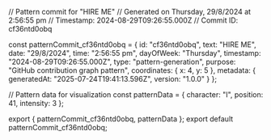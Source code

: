 // Pattern commit for "HIRE ME"
// Generated on Thursday, 29/8/2024 at 2:56:55 pm
// Timestamp: 2024-08-29T09:26:55.000Z
// Commit ID: cf36ntd0obq

const patternCommit_cf36ntd0obq = {
  id: "cf36ntd0obq",
  text: "HIRE ME",
  date: "29/8/2024",
  time: "2:56:55 pm",
  dayOfWeek: "Thursday",
  timestamp: "2024-08-29T09:26:55.000Z",
  type: "pattern-generation",
  purpose: "GitHub contribution graph pattern",
  coordinates: {
    x: 4,
    y: 5
  },
  metadata: {
    generatedAt: "2025-07-24T19:41:13.596Z",
    version: "1.0.0"
  }
};

// Pattern data for visualization
const patternData = {
  character: "I",
  position: 41,
  intensity: 3
};

export { patternCommit_cf36ntd0obq, patternData };
export default patternCommit_cf36ntd0obq;

